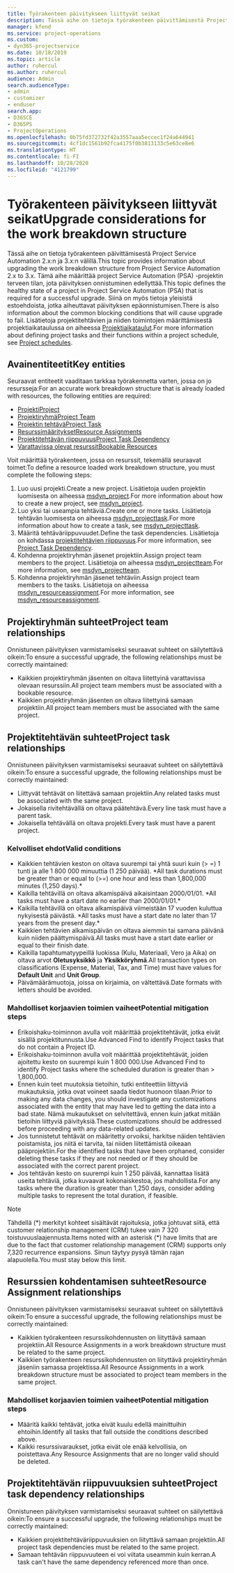 ```yaml
---
title: Työrakenteen päivitykseen liittyvät seikat
description: Tässä aihe on tietoja työrakenteen päivittämisestä Project Service Automation 2.x:n ja 3.x:n välillä.
manager: kfend
ms.service: project-operations
ms.custom:
- dyn365-projectservice
ms.date: 10/18/2019
ms.topic: article
author: ruhercul
ms.author: ruhercul
audience: Admin
search.audienceType:
- admin
- customizer
- enduser
search.app:
- D365CE
- D365PS
- ProjectOperations
ms.openlocfilehash: 0b75fd372732f42a3557aaa5eccec1f24a644941
ms.sourcegitcommit: 4cf1dc1561b92fca4175f0b3813133c5e63ce8e6
ms.translationtype: HT
ms.contentlocale: fi-FI
ms.lasthandoff: 10/28/2020
ms.locfileid: "4121799"
---
```

# <a name="upgrade-considerations-for-the-work-breakdown-structure"></a><span data-ttu-id="5a3c2-103">Työrakenteen päivitykseen liittyvät seikat</span><span class="sxs-lookup"><span data-stu-id="5a3c2-103">Upgrade considerations for the work breakdown structure</span></span>
<span data-ttu-id="5a3c2-104">Tässä aihe on tietoja työrakenteen päivittämisestä Project Service Automation 2.x:n ja 3.x:n välillä.</span><span class="sxs-lookup"><span data-stu-id="5a3c2-104">This topic provides information about upgrading the work breakdown structure from Project Service Automation 2.x to 3.x.</span></span> <span data-ttu-id="5a3c2-105">Tämä aihe määrittää project Service Automation (PSA) -projektin terveen tilan, jota päivityksen onnistuminen edellyttää.</span><span class="sxs-lookup"><span data-stu-id="5a3c2-105">This topic defines the healthy state of a project in Project Service Automation (PSA) that is required for a successful upgrade.</span></span> <span data-ttu-id="5a3c2-106">Siinä on myös tietoja yleisistä estoehdoista, jotka aiheuttavat päivityksen epäonnistumisen.</span><span class="sxs-lookup"><span data-stu-id="5a3c2-106">There is also information about the common blocking conditions that will cause upgrade to fail.</span></span> <span data-ttu-id="5a3c2-107">Lisätietoja projektitehtävien ja niiden toimintojen määrittämisestä projektiaikataulussa on aiheessa [Projektiaikataulut](project-creating.md).</span><span class="sxs-lookup"><span data-stu-id="5a3c2-107">For more information about defining project tasks and their functions within a project schedule, see [Project schedules](project-creating.md).</span></span>

## <a name="key-entities"></a><span data-ttu-id="5a3c2-108">Avainentiteetit</span><span class="sxs-lookup"><span data-stu-id="5a3c2-108">Key entities</span></span>
<span data-ttu-id="5a3c2-109">Seuraavat entiteetit vaaditaan tarkkaa työrakennetta varten, jossa on jo resursseja:</span><span class="sxs-lookup"><span data-stu-id="5a3c2-109">For an accurate work breakdown structure that is already loaded with resources, the following entities are required:</span></span>

- [<span data-ttu-id="5a3c2-110">Projekti</span><span class="sxs-lookup"><span data-stu-id="5a3c2-110">Project</span></span>](https://docs.microsoft.com/dynamics365/customerengagement/on-premises/developer/entities/msdyn_project)
- [<span data-ttu-id="5a3c2-111">Projektiryhmä</span><span class="sxs-lookup"><span data-stu-id="5a3c2-111">Project Team</span></span>](https://docs.microsoft.com/dynamics365/customerengagement/on-premises/developer/entities/msdyn_projectteam)
- [<span data-ttu-id="5a3c2-112">Projektin tehtävä</span><span class="sxs-lookup"><span data-stu-id="5a3c2-112">Project Task</span></span>](https://docs.microsoft.com/dynamics365/customerengagement/on-premises/developer/entities/msdyn_projecttask)
- [<span data-ttu-id="5a3c2-113">Resurssimääritykset</span><span class="sxs-lookup"><span data-stu-id="5a3c2-113">Resource Assignments</span></span>](https://docs.microsoft.com/dynamics365/customerengagement/on-premises/developer/entities/msdyn_resourceassignment)
- [<span data-ttu-id="5a3c2-114">Projektitehtävän riippuvuus</span><span class="sxs-lookup"><span data-stu-id="5a3c2-114">Project Task Dependency</span></span>](https://docs.microsoft.com/dynamics365/customerengagement/on-premises/developer/entities/msdyn_projecttaskdependency)
- [<span data-ttu-id="5a3c2-115">Varattavissa olevat resurssit</span><span class="sxs-lookup"><span data-stu-id="5a3c2-115">Bookable Resources</span></span>](https://docs.microsoft.com/dynamics365/customerengagement/on-premises/developer/entities/bookableresource)

<span data-ttu-id="5a3c2-116">Voit määrittää työrakenteen, jossa on resurssit, tekemällä seuraavat toimet:</span><span class="sxs-lookup"><span data-stu-id="5a3c2-116">To define a resource loaded work breakdown structure, you must complete the following steps:</span></span>

1. <span data-ttu-id="5a3c2-117">Luo uusi projekti.</span><span class="sxs-lookup"><span data-stu-id="5a3c2-117">Create a new project.</span></span> <span data-ttu-id="5a3c2-118">Lisätietoja uuden projektin luomisesta on aiheessa [msdyn_project](https://docs.microsoft.com/dynamics365/customerengagement/on-premises/developer/entities/msdyn_project).</span><span class="sxs-lookup"><span data-stu-id="5a3c2-118">For more information about how to create a new project, see [msdyn_project](https://docs.microsoft.com/dynamics365/customerengagement/on-premises/developer/entities/msdyn_project).</span></span>
2. <span data-ttu-id="5a3c2-119">Luo yksi tai useampia tehtäviä.</span><span class="sxs-lookup"><span data-stu-id="5a3c2-119">Create one or more tasks.</span></span> <span data-ttu-id="5a3c2-120">Lisätietoja tehtävän luomisesta on aiheessa [msdyn_projecttask](https://docs.microsoft.com/dynamics365/customerengagement/on-premises/developer/entities/msdyn_projecttask).</span><span class="sxs-lookup"><span data-stu-id="5a3c2-120">For more information about how to create a task, see [msdyn_projecttask](https://docs.microsoft.com/dynamics365/customerengagement/on-premises/developer/entities/msdyn_projecttask).</span></span>
3. <span data-ttu-id="5a3c2-121">Määritä tehtäväriippuvuudet.</span><span class="sxs-lookup"><span data-stu-id="5a3c2-121">Define the task dependencies.</span></span> <span data-ttu-id="5a3c2-122">Lisätietoja on kohdassa [projektitehtävien riippuvuus](https://docs.microsoft.com/dynamics365/customerengagement/on-premises/developer/entities/msdyn_projecttaskdependency).</span><span class="sxs-lookup"><span data-stu-id="5a3c2-122">For more information, see [Project Task Dependency](https://docs.microsoft.com/dynamics365/customerengagement/on-premises/developer/entities/msdyn_projecttaskdependency).</span></span>
4. <span data-ttu-id="5a3c2-123">Kohdenna projektiryhmän jäsenet projektiin.</span><span class="sxs-lookup"><span data-stu-id="5a3c2-123">Assign project team members to the project.</span></span> <span data-ttu-id="5a3c2-124">Lisätietoja on aiheessa [msdyn_projectteam](https://docs.microsoft.com/dynamics365/customerengagement/on-premises/developer/entities/msdyn_projectteam).</span><span class="sxs-lookup"><span data-stu-id="5a3c2-124">For more information, see [msdyn_projectteam](https://docs.microsoft.com/dynamics365/customerengagement/on-premises/developer/entities/msdyn_projectteam).</span></span>
5. <span data-ttu-id="5a3c2-125">Kohdenna projektiryhmän jäsenet tehtäviin.</span><span class="sxs-lookup"><span data-stu-id="5a3c2-125">Assign project team members to the tasks.</span></span> <span data-ttu-id="5a3c2-126">Lisätietoja on aiheessa [msdyn_resourceassignment](https://docs.microsoft.com/dynamics365/customerengagement/on-premises/developer/entities/msdyn_resourceassignment).</span><span class="sxs-lookup"><span data-stu-id="5a3c2-126">For more information, see [msdyn_resourceassignment](https://docs.microsoft.com/dynamics365/customerengagement/on-premises/developer/entities/msdyn_resourceassignment).</span></span>

## <a name="project-team-relationships"></a><span data-ttu-id="5a3c2-127">Projektiryhmän suhteet</span><span class="sxs-lookup"><span data-stu-id="5a3c2-127">Project team relationships</span></span>

<span data-ttu-id="5a3c2-128">Onnistuneen päivityksen varmistamiseksi seuraavat suhteet on säilytettävä oikein:</span><span class="sxs-lookup"><span data-stu-id="5a3c2-128">To ensure a successful upgrade, the following relationships must be correctly maintained:</span></span>
- <span data-ttu-id="5a3c2-129">Kaikkien projektiryhmän jäsenten on oltava liitettyinä varattavissa olevaan resurssiin.</span><span class="sxs-lookup"><span data-stu-id="5a3c2-129">All project team members must be associated with a bookable resource.</span></span>
- <span data-ttu-id="5a3c2-130">Kaikkien projektiryhmän jäsenten on oltava liitettyinä samaan projektiin.</span><span class="sxs-lookup"><span data-stu-id="5a3c2-130">All project team members must be associated with the same project.</span></span> 

## <a name="project-task-relationships"></a><span data-ttu-id="5a3c2-131">Projektitehtävän suhteet</span><span class="sxs-lookup"><span data-stu-id="5a3c2-131">Project task relationships</span></span>
<span data-ttu-id="5a3c2-132">Onnistuneen päivityksen varmistamiseksi seuraavat suhteet on säilytettävä oikein:</span><span class="sxs-lookup"><span data-stu-id="5a3c2-132">To ensure a successful upgrade, the following relationships must be correctly maintained:</span></span>

- <span data-ttu-id="5a3c2-133">Liittyvät tehtävät on liitettävä samaan projektiin.</span><span class="sxs-lookup"><span data-stu-id="5a3c2-133">Any related tasks must be associated with the same project.</span></span>
- <span data-ttu-id="5a3c2-134">Jokaisella rivitehtävällä on oltava päätehtävä.</span><span class="sxs-lookup"><span data-stu-id="5a3c2-134">Every line task must have a parent task.</span></span>
- <span data-ttu-id="5a3c2-135">Jokaisella tehtävällä on oltava projekti.</span><span class="sxs-lookup"><span data-stu-id="5a3c2-135">Every task must have a parent project.</span></span>

### <a name="valid-conditions"></a><span data-ttu-id="5a3c2-136">Kelvolliset ehdot</span><span class="sxs-lookup"><span data-stu-id="5a3c2-136">Valid conditions</span></span>

- <span data-ttu-id="5a3c2-137">Kaikkien tehtävien keston on oltava suurempi tai yhtä suuri kuin (> =) 1 tunti ja alle 1 800 000 minuuttia (1 250 päivää). \*</span><span class="sxs-lookup"><span data-stu-id="5a3c2-137">All task durations must be greater than or equal to (>=) one hour and less than 1,800,000 minutes (1,250 days).\*</span></span>
- <span data-ttu-id="5a3c2-138">Kaikilla tehtävillä on oltava alkamispäivä aikaisintaan 2000/01/01. \*</span><span class="sxs-lookup"><span data-stu-id="5a3c2-138">All tasks must have a start date no earlier than 2000/01/01.\*</span></span>
- <span data-ttu-id="5a3c2-139">Kaikilla tehtävillä on oltava alkamispäivä viimeistään 17 vuoden kuluttua nykyisestä päivästä. \*</span><span class="sxs-lookup"><span data-stu-id="5a3c2-139">All tasks must have a start date no later than 17 years from the present day.\*</span></span>
- <span data-ttu-id="5a3c2-140">Kaikkien tehtävien alkamispäivän on oltava aiemmin tai samana päivänä kuin niiden päättymispäivä.</span><span class="sxs-lookup"><span data-stu-id="5a3c2-140">All tasks must have a start date earlier or equal to their finish date.</span></span>
- <span data-ttu-id="5a3c2-141">Kaikilla tapahtumatyypeillä luokissa (Kulu, Materiaali, Vero ja Aika) on oltava arvot **Oletusyksikkö** ja **Yksikköryhmä**.</span><span class="sxs-lookup"><span data-stu-id="5a3c2-141">All transaction types on classifications (Expense, Material, Tax, and Time) must have values for **Default Unit** and **Unit Group**.</span></span>
- <span data-ttu-id="5a3c2-142">Päivämäärämuotoja, joissa on kirjaimia, on vältettävä.</span><span class="sxs-lookup"><span data-stu-id="5a3c2-142">Date formats with letters should be avoided.</span></span>

### <a name="potential-mitigation-steps"></a><span data-ttu-id="5a3c2-143">Mahdolliset korjaavien toimien vaiheet</span><span class="sxs-lookup"><span data-stu-id="5a3c2-143">Potential mitigation steps</span></span>
- <span data-ttu-id="5a3c2-144">Erikoishaku-toiminnon avulla voit määrittää projektitehtävät, jotka eivät sisällä projektitunnusta.</span><span class="sxs-lookup"><span data-stu-id="5a3c2-144">Use Advanced Find to identify Project tasks that do not contain a Project ID.</span></span>
- <span data-ttu-id="5a3c2-145">Erikoishaku-toiminnon avulla voit määrittää projektitehtävät, joiden ajoitettu kesto on suurempi kuin 1 800 000.</span><span class="sxs-lookup"><span data-stu-id="5a3c2-145">Use Advanced Find to identify Project tasks where the scheduled duration is greater than > 1,800,000.</span></span>
- <span data-ttu-id="5a3c2-146">Ennen kuin teet muutoksia tietoihin, tutki entiteettiin liittyviä mukautuksia, jotka ovat voineet saada tiedot huonoon tilaan.</span><span class="sxs-lookup"><span data-stu-id="5a3c2-146">Prior to making any data changes, you should investigate any customizations associated with the entity that may have led to getting the data into a bad state.</span></span> <span data-ttu-id="5a3c2-147">Nämä mukautukset on selvitettävä, ennen kuin jatkat mitään tietoihin liittyviä päivityksiä.</span><span class="sxs-lookup"><span data-stu-id="5a3c2-147">These customizations should be addressed before proceeding with any data-related updates.</span></span>
- <span data-ttu-id="5a3c2-148">Jos tunnistetut tehtävät on määritetty orvoiksi, harkitse näiden tehtävien poistamista, jos niitä ei tarvita, tai niiden liitettämistä oikeaan pääprojektiin.</span><span class="sxs-lookup"><span data-stu-id="5a3c2-148">For the identified tasks that have been orphaned, consider deleting these tasks if they are not needed or if they should be associated with the correct parent project.</span></span>
- <span data-ttu-id="5a3c2-149">Jos tehtävän kesto on suurempi kuin 1 250 päivää, kannattaa lisätä useita tehtäviä, jotka kuvaavat kokonaiskestoa, jos mahdollista.</span><span class="sxs-lookup"><span data-stu-id="5a3c2-149">For any tasks where the duration is greater than 1,250 days, consider adding multiple tasks to represent the total duration, if feasible.</span></span>

> [!NOTE]
> <span data-ttu-id="5a3c2-150">Tähdellä (\*) merkityt kohteet sisältävät rajoituksia, jotka johtuvat siitä, että customer relationship management (CRM) tukee vain 7 320 toistuvuuslaajennusta.</span><span class="sxs-lookup"><span data-stu-id="5a3c2-150">Items noted with an asterisk (\*) have limits that are due to the fact that customer relationship management (CRM) supports only 7,320 recurrence expansions.</span></span> <span data-ttu-id="5a3c2-151">Sinun täytyy pysyä tämän rajan alapuolella.</span><span class="sxs-lookup"><span data-stu-id="5a3c2-151">You must stay below this limit.</span></span>

## <a name="resource-assignment-relationships"></a><span data-ttu-id="5a3c2-152">Resurssien kohdentamisen suhteet</span><span class="sxs-lookup"><span data-stu-id="5a3c2-152">Resource Assignment relationships</span></span>
<span data-ttu-id="5a3c2-153">Onnistuneen päivityksen varmistamiseksi seuraavat suhteet on säilytettävä oikein:</span><span class="sxs-lookup"><span data-stu-id="5a3c2-153">To ensure a successful upgrade, the following relationships must be correctly maintained:</span></span>

- <span data-ttu-id="5a3c2-154">Kaikkien työrakenteen resurssikohdennusten on liityttävä samaan projektiin.</span><span class="sxs-lookup"><span data-stu-id="5a3c2-154">All Resource Assignments in a work breakdown structure must be related to the same project.</span></span>
- <span data-ttu-id="5a3c2-155">Kaikkien työrakenteen resurssikohdennusten on liityttävä projektiryhmän jäseniin samassa projektissa.</span><span class="sxs-lookup"><span data-stu-id="5a3c2-155">All Resource Assignments in a work breakdown structure must be associated to project team members in the same project.</span></span>

### <a name="potential-mitigation-steps"></a><span data-ttu-id="5a3c2-156">Mahdolliset korjaavien toimien vaiheet</span><span class="sxs-lookup"><span data-stu-id="5a3c2-156">Potential mitigation steps</span></span>
- <span data-ttu-id="5a3c2-157">Määritä kaikki tehtävät, jotka eivät kuulu edellä mainittuihin ehtoihin.</span><span class="sxs-lookup"><span data-stu-id="5a3c2-157">Identify all tasks that fall outside the conditions described above.</span></span>  
- <span data-ttu-id="5a3c2-158">Kaikki resurssivaraukset, jotka eivät ole enää kelvollisia, on poistettava.</span><span class="sxs-lookup"><span data-stu-id="5a3c2-158">Any Resource Assignments that are no longer valid should be deleted.</span></span>

## <a name="project-task-dependency-relationships"></a><span data-ttu-id="5a3c2-159">Projektitehtävän riippuvuuksien suhteet</span><span class="sxs-lookup"><span data-stu-id="5a3c2-159">Project task dependency relationships</span></span>
<span data-ttu-id="5a3c2-160">Onnistuneen päivityksen varmistamiseksi seuraavat suhteet on säilytettävä oikein:</span><span class="sxs-lookup"><span data-stu-id="5a3c2-160">To ensure a successful upgrade, the following relationships must be correctly maintained:</span></span>

- <span data-ttu-id="5a3c2-161">Kaikkien projektitehtäväriippuvuuksien on liityttävä samaan projektiin.</span><span class="sxs-lookup"><span data-stu-id="5a3c2-161">All project task dependencies must be related to the same project.</span></span>
- <span data-ttu-id="5a3c2-162">Samaan tehtävän riippuvuuteen ei voi viitata useammin kuin kerran.</span><span class="sxs-lookup"><span data-stu-id="5a3c2-162">A task can't have the same dependency referenced more than once.</span></span>
